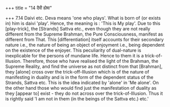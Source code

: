 +++
title = "14 दैवी ह्येषा"

+++
7.14 Daivi etc. Deva means 'one who plays'. What is born of (or exists
in) him is daivi 'play'. Hence, the meaning is : 'This is My play'. Due
to this \[play-trick\], the \[Strands\] Sattva etc., even though they
are not really different from the Supreme Brahman, the Pure
Consciousness, manifest as different from That. This \[differentiation\]
itself accounts for their secondary nature i.e., the nature of being an
object of enjoyment i.e., being dependent on the existence of the
enjoyer. This peculiarity of dual-nature is inexplicable for the persons
of mundane life. Hence to them it is a trick-of-Illusion. Therefore,
those who have realised the light of the Brahman, the Supreme Reality,
and find the universe as not distinct from that \[Brahman\], they
\[alone\] cross over the trick-off-Illusion which is of the nature of
manifesting in duality and is in the form of the dependent status of the
Strands, Sattva etc. This is the idea indicated by 'alone' in 'Me
alone'. On the other hand those who would find just the manifestation of
duality as they \[appear to\] exist - they do not across over the
trick-of-Illusion. Thus it is rightly said 'I am not in them (in the
beings of the Sattva etc.) etc.'
